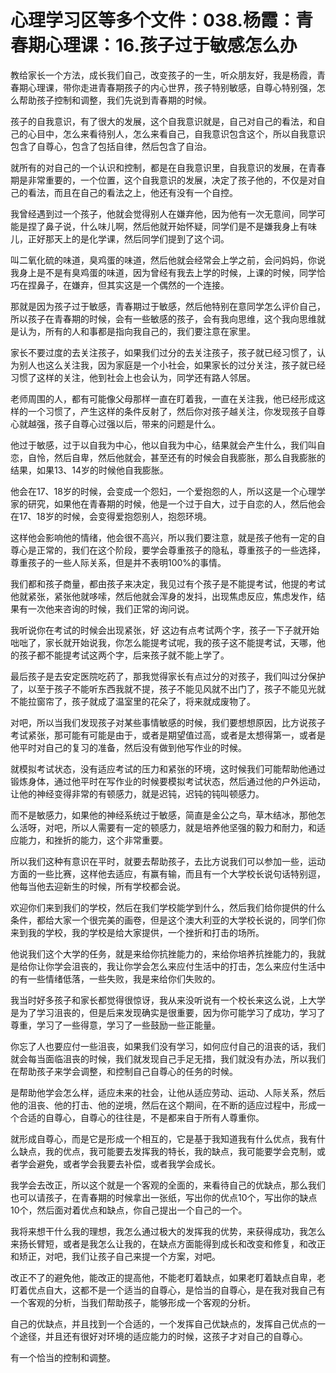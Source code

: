 # 心理学习区等多个文件：038.杨霞：青春期心理课：16.孩子过于敏感怎么办

教给家长一个方法，成长我们自己，改变孩子的一生，听众朋友好，我是杨霞，青春期心理课，带你走进青春期孩子的内心世界，孩子特别敏感，自尊心特别强，怎么帮助孩子控制和调整，我们先说到青春期的时候。

孩子的自我意识，有了很大的发展，这个自我意识就是，自己对自己的看法，和自己的心目中，怎么来看待别人，怎么来看自己，自我意识包含这个，所以自我意识包含了自尊心，包含了包括自律，然后包含了自治。

就所有的对自己的一个认识和控制，都是在自我意识里，自我意识的发展，在青春期是非常重要的，一个位置，这个自我意识的发展，决定了孩子他的，不仅是对自己的看法，而且在自己的看法之上，他还有没有一个自控。

我曾经遇到过一个孩子，他就会觉得别人在嫌弃他，因为他有一次无意间，同学可能是捏了鼻子说，什么味儿啊，然后他就开始怀疑，同学们是不是嫌我身上有味儿，正好那天上的是化学课，然后同学们提到了这个词。

叫二氧化硫的味道，臭鸡蛋的味道，然后他就会经常会上学之前，会问妈妈，你说我身上是不是有臭鸡蛋的味道，因为曾经有我去上学的时候，上课的时候，同学恰巧在捏鼻子，在嫌弃，但其实这是一个偶然的一个连接。

那就是因为孩子过于敏感，青春期过于敏感，然后他特别在意同学怎么评价自己，所以孩子在青春期的时候，会有一些敏感的孩子，会有我向思维，这个我向思维就是认为，所有的人和事都是指向我自己的，我们要注意在家里。

家长不要过度的去关注孩子，如果我们过分的去关注孩子，孩子就已经习惯了，认为别人也这么关注我，因为家庭是一个小社会，如果家长的过分关注，孩子就已经习惯了这样的关注，他到社会上也会认为，同学还有路人邻居。

老师周围的人，都有可能像父母那样一直在盯着我，一直在关注我，他已经形成这样的一个习惯了，产生这样的条件反射了，然后你对孩子越关注，你发现孩子自尊心就越强，孩子自尊心过强以后，带来的问题是什么。

他过于敏感，过于以自我为中心，他以自我为中心，结果就会产生什么，我们叫自恋，自怜，然后自卑，然后他就会，甚至还有的时候会自我膨胀，那么自我膨胀的结果，如果13、14岁的时候他自我膨胀。

他会在17、18岁的时候，会变成一个怨妇，一个爱抱怨的人，所以这是一个心理学家的研究，如果他在青春期的时候，他是一个过于自大，过于自恋的人，然后他会在17、18岁的时候，会变得爱抱怨别人，抱怨环境。

这样他会影响他的情绪，他会很不高兴，所以我们要注意，就是孩子他有一定的自尊心是正常的，我们在这个阶段，要学会尊重孩子的隐私，尊重孩子的一些选择，尊重孩子的一些人际关系，但是并不表明100%的事情。

我们都和孩子商量，都由孩子来决定，我见过有个孩子是不能提考试，他提的考试他就紧张，紧张他就哆嗦，然后他就会浑身的发抖，出现焦虑反应，焦虑发作，结果有一次他来咨询的时候，我们正常的询问说。

我听说你在考试的时候会出现紧张，好 这边有点考试两个字，孩子一下子就开始咄咄了，家长就开始说我，你怎么能提考试呢，我的孩子这不能提考试，天哪，他的孩子都不能提考试这两个字，后来孩子就不能上学了。

最后孩子是去安定医院吃药了，那我觉得家长有点过分的对孩子，我们叫过分保护了，以至于孩子不能听东西我就不提，孩子不能见风就不出门了，孩子不能见光就不能拉窗帘了，孩子就成了温室里的花朵了，将来就成废物了。

对吧，所以当我们发现孩子对某些事情敏感的时候，我们要想想原因，比方说孩子考试紧张，那可能有可能是由于，或者是期望值过高，或者是太想得第一，或者是他平时对自己的复习的准备，然后没有做到他写作业的时候。

就模拟考试状态，没有适应考试的压力和紧张的环境，这时候我们可能帮助他通过锻炼身体，通过他平时在写作业的时候要模拟考试状态，然后通过他的户外运动，让他的神经变得非常的有顿感力，就是迟钝，迟钝的钝叫顿感力。

而不是敏感力，如果他的神经系统过于敏感，简直是金公之鸟，草木结冰，那他怎么活呀，对吧，所以人需要有一定的顿感力，就是培养他坚强的毅力和耐力，和适应能力，和挫折的能力，这个非常重要。

所以我们这种有意识在平时，就要去帮助孩子，去比方说我们可以参加一些，运动方面的一些比赛，这样他去适应，有赢有输，而且有一个大学校长说句话特别逗，他每当他去迎新生的时候，所有学校都会说。

欢迎你们来到我们的学校，然后在我们学校能学到什么，然后我们给你提供的什么条件，都给大家一个很完美的画卷，但是这个澳大利亚的大学校长说的，同学们你来到我的学校，我的学校是给大家提供，一个挫折和打击的场所。

他说我们这个大学的任务，就是来给你抗挫能力的，来给你培养抗挫能力的，我就是给你让你学会沮丧的，我让你学会怎么来应付生活中的打击，怎么来应付生活中的有一些情绪低落，一些失败，我是来给你们失败的。

我当时好多孩子和家长都觉得很惊讶，我从来没听说有一个校长来这么说，上大学是为了学习沮丧的，但是后来发现确实是很重要，因为你可能学习了成功，学习了尊重，学习了一些得意，学习了一些鼓励一些正能量。

你忘了人也要应付一些沮丧，如果我们没有学习，如何应付自己的沮丧的话，我们就会每当面临沮丧的时候，我们就发现自己手足无措，我们就没有办法，所以我们在帮助孩子来学会调整，和控制自己自尊心的任务的时候。

是帮助他学会怎么样，适应未来的社会，让他从适应劳动、运动、人际关系，然后他的沮丧、他的打击、他的逆境，然后在这个期间，在不断的适应过程中，形成一个合适的自尊心，自尊心的往往是，不是都来自于所有人尊重你。

就形成自尊心，而是它是形成一个相互的，它是基于我知道我有什么优点，我有什么缺点，我的优点，我可能要去发挥我的特长，我的缺点，我可能要学会克制，或者学会避免，或者学会我要去补偿，或者我学会成长。

我学会去改正，所以这个就是一个客观的全面的，来看待自己的优缺点，那么我们也可以请孩子，在青春期的时候拿出一张纸，写出你的优点10个，写出你的缺点10个，然后面对着优点和缺点，你自己提出一个自己的一个。

我将来想干什么我的理想，我怎么通过极大的发挥我的优势，来获得成功，我怎么来扬长臂短，或者是我怎么让我的，在缺点方面能得到成长和改变和修复，和改正和矫正，对吧，我们让孩子自己来提一个方案，对吧。

改正不了的避免他，能改正的提高他，不能老盯着缺点，如果老盯着缺点自卑，老盯着优点自大，这都不是一个适当的自尊心，是恰当的自尊心，是在我对我自己有一个客观的分析，当我们帮助孩子，能够形成一个客观的分析。

自己的优缺点，并且找到一个合适的，一个发挥自己优缺点的，发挥自己优点的一个途径，并且还有很好对环境的适应能力的时候，这孩子才对自己的自尊心。

有一个恰当的控制和调整。